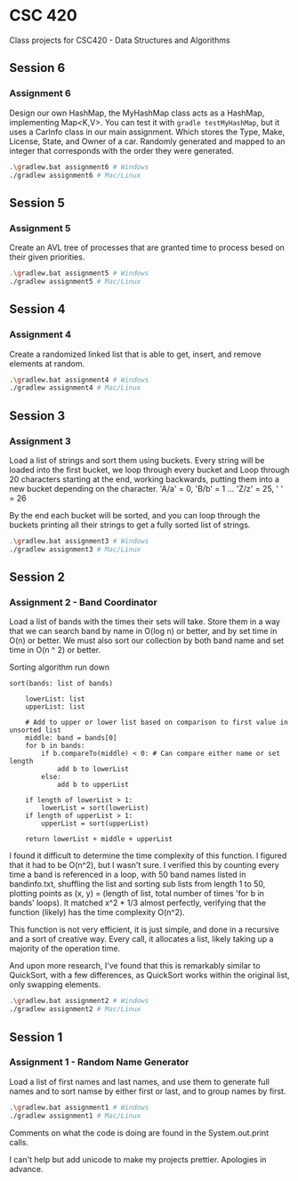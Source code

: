 # CSC 420

Class projects for CSC420 - Data Structures and Algorithms

## Session 6

### Assignment 6

Design our own HashMap, the MyHashMap class acts as a HashMap, implementing Map<K,V>. You can test it with ``gradle testMyHashMap``, but it uses a CarInfo class in our main assignment. Which stores the Type, Make, License, State, and Owner of a car. Randomly generated and mapped to an integer that corresponds with the order they were generated.

```sh
.\gradlew.bat assignment6 # Windows
./gradlew assignment6 # Mac/Linux
```

## Session 5

### Assignment 5

Create an AVL tree of processes that are granted time to process besed on their given priorities.

```sh
.\gradlew.bat assignment5 # Windows
./gradlew assignment5 # Mac/Linux
```

## Session 4

### Assignment 4

Create a randomized linked list that is able to get, insert, and remove elements at random.

```sh
.\gradlew.bat assignment4 # Windows
./gradlew assignment4 # Mac/Linux
```

## Session 3

### Assignment 3

Load a list of strings and sort them using buckets. Every string will be loaded into the first bucket, we loop through every bucket and Loop through 20 characters starting at the end, working backwards, putting them into a new bucket depending on the character. 'A/a' = 0, 'B/b' = 1 ... 'Z/z' = 25, ' ' = 26

By the end each bucket will be sorted, and you can loop through the buckets printing all their strings to get a fully sorted list of strings.

```sh
.\gradlew.bat assignment3 # Windows
./gradlew assignment3 # Mac/Linux
```

## Session 2

### Assignment 2 - Band Coordinator

Load a list of bands with the times their sets will take. Store them in a way that we can search band by name in O(log n) or better, and by set time in O(n) or better. We must also sort our collection by both band name and set time in O(n ^ 2) or better.

Sorting algorithm run down
```pseudo
sort(bands: list of bands)

    lowerList: list
    upperList: list

    # Add to upper or lower list based on comparison to first value in unsorted list
    middle: band = bands[0]
    for b in bands:
        if b.compareTo(middle) < 0: # Can compare either name or set length
            add b to lowerList
        else:
            add b to upperList

    if length of lowerList > 1:
        lowerList = sort(lowerList)
    if length of upperList > 1:
        upperList = sort(upperList)

    return lowerList + middle + upperList
```

I found it difficult to determine the time complexity of this function. I figured that it had to be O(n^2), but I wasn't sure. I verified this by counting every time a band is referenced in a loop, with 50 band names listed in bandinfo.txt, shuffling the list and sorting sub lists from length 1 to 50, plotting points as (x, y) = (length of list, total number of times 'for b in bands' loops). It matched x^2 * 1/3 almost perfectly, verifying that the function (likely) has the time complexity O(n^2).

This function is not very efficient, it is just simple, and done in a recursive and a sort of creative way. Every call, it allocates a list, likely taking up a majority of the operation time.

And upon more research, I've found that this is remarkably similar to QuickSort, with a few differences, as QuickSort works within the original list, only swapping elements.

```sh
.\gradlew.bat assignment2 # Windows
./gradlew assignment2 # Mac/Linux
```

## Session 1

### Assignment 1 - Random Name Generator

Load a list of first names and last names, and use them to generate full names and to sort namse by either first or last, and to group names by first.

```sh
.\gradlew.bat assignment1 # Windows
./gradlew assignment1 # Mac/Linux
```

Comments on what the code is doing are found in the System.out.print calls.

I can't help but add unicode to make my projects prettier. Apologies in advance.
